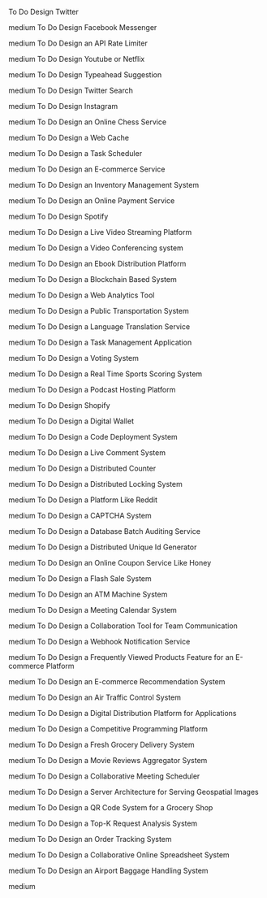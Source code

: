 To Do
Design Twitter

medium
To Do
Design Facebook Messenger

medium
To Do
Design an API Rate Limiter

medium
To Do
Design Youtube or Netflix

medium
To Do
Design Typeahead Suggestion

medium
To Do
Design Twitter Search

medium
To Do
Design Instagram

medium
To Do
Design an Online Chess Service

medium
To Do
Design a Web Cache

medium
To Do
Design a Task Scheduler

medium
To Do
Design an E-commerce Service

medium
To Do
Design an Inventory Management System

medium
To Do
Design an Online Payment Service

medium
To Do
Design Spotify

medium
To Do
Design a Live Video Streaming Platform

medium
To Do
Design a Video Conferencing system

medium
To Do
Design an Ebook Distribution Platform

medium
To Do
Design a Blockchain Based System

medium
To Do
Design a Web Analytics Tool

medium
To Do
Design a Public Transportation System

medium
To Do
Design a Language Translation Service

medium
To Do
Design a Task Management Application

medium
To Do
Design a Voting System

medium
To Do
Design a Real Time Sports Scoring System

medium
To Do
Design a Podcast Hosting Platform

medium
To Do
Design Shopify

medium
To Do
Design a Digital Wallet

medium
To Do
Design a Code Deployment System

medium
To Do
Design a Live Comment System

medium
To Do
Design a Distributed Counter

medium
To Do
Design a Distributed Locking System

medium
To Do
Design a Platform Like Reddit

medium
To Do
Design a CAPTCHA System

medium
To Do
Design a Database Batch Auditing Service

medium
To Do
Design a Distributed Unique Id Generator

medium
To Do
Design an Online Coupon Service Like Honey

medium
To Do
Design a Flash Sale System

medium
To Do
Design an ATM Machine System

medium
To Do
Design a Meeting Calendar System

medium
To Do
Design a Collaboration Tool for Team Communication

medium
To Do
Design a Webhook Notification Service

medium
To Do
Design a Frequently Viewed Products Feature for an E-commerce Platform

medium
To Do
Design an E-commerce Recommendation System

medium
To Do
Design an Air Traffic Control System

medium
To Do
Design a Digital Distribution Platform for Applications

medium
To Do
Design a Competitive Programming Platform

medium
To Do
Design a Fresh Grocery Delivery System

medium
To Do
Design a Movie Reviews Aggregator System

medium
To Do
Design a Collaborative Meeting Scheduler

medium
To Do
Design a Server Architecture for Serving Geospatial Images

medium
To Do
Design a QR Code System for a Grocery Shop

medium
To Do
Design a Top-K Request Analysis System

medium
To Do
Design an Order Tracking System

medium
To Do
Design a Collaborative Online Spreadsheet System

medium
To Do
Design an Airport Baggage Handling System

medium
